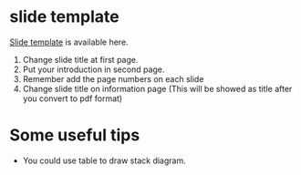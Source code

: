 # slide template

[Slide template](./template.pptx) is available here.

1. Change slide title at first page.
2. Put your introduction in second page.
3. Remember add the page numbers on each slide
4. Change slide title on information page (This will be showed as title after you convert to pdf format)

# Some useful tips

- You could use table to draw stack diagram.

